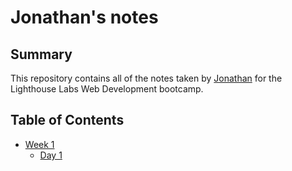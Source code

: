 # Jonathan's notes
## Summary

This repository contains all of the notes taken by [Jonathan](https://github.com/jjjjjjonathan) for the Lighthouse Labs Web Development bootcamp.

## Table of Contents
* [Week 1](/Week_1)
  * [Day 1](/Week_1/Day_1)